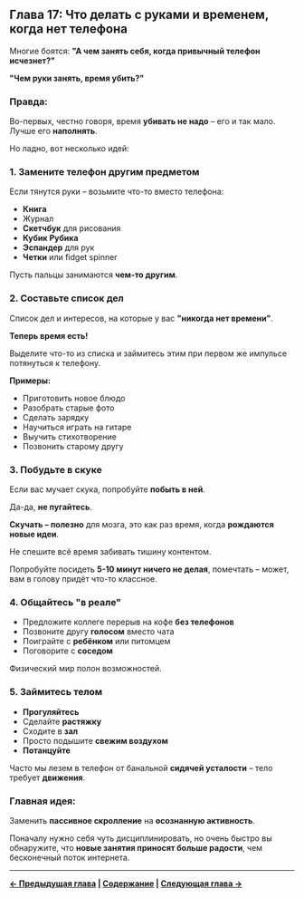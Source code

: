 ## Глава 17: Что делать с руками и временем, когда нет телефона

Многие боятся: **"А чем занять себя, когда привычный телефон исчезнет?"**

**"Чем руки занять, время убить?"**

### Правда:

Во-первых, честно говоря, время **убивать не надо** – его и так мало. Лучше его **наполнять**.

Но ладно, вот несколько идей:

### 1. Замените телефон другим предметом

Если тянутся руки – возьмите что-то вместо телефона:
- **Книга**
- Журнал
- **Скетчбук** для рисования
- **Кубик Рубика**
- **Эспандер** для рук
- **Четки** или fidget spinner

Пусть пальцы занимаются **чем-то другим**.

### 2. Составьте список дел

Список дел и интересов, на которые у вас **"никогда нет времени"**.

**Теперь время есть!**

Выделите что-то из списка и займитесь этим при первом же импульсе потянуться к телефону.

**Примеры:**
- Приготовить новое блюдо
- Разобрать старые фото
- Сделать зарядку
- Научиться играть на гитаре
- Выучить стихотворение
- Позвонить старому другу

### 3. Побудьте в скуке

Если вас мучает скука, попробуйте **побыть в ней**.

Да-да, **не пугайтесь**.

**Скучать – полезно** для мозга, это как раз время, когда **рождаются новые идеи**.

Не спешите всё время забивать тишину контентом.

Попробуйте посидеть **5-10 минут ничего не делая**, помечтать – может, вам в голову придёт что-то классное.

### 4. Общайтесь "в реале"

- Предложите коллеге перерыв на кофе **без телефонов**
- Позвоните другу **голосом** вместо чата
- Поиграйте с **ребёнком** или питомцем
- Поговорите с **соседом**

Физический мир полон возможностей.

### 5. Займитесь телом

- **Прогуляйтесь**
- Сделайте **растяжку**
- Сходите в **зал**
- Просто подышите **свежим воздухом**
- **Потанцуйте**

Часто мы лезем в телефон от банальной **сидячей усталости** – тело требует **движения**.

### Главная идея:

Заменить **пассивное скролление** на **осознанную активность**.

Поначалу нужно себя чуть дисциплинировать, но очень быстро вы обнаружите, что **новые занятия приносят больше радости**, чем бесконечный поток интернета.

---

**[← Предыдущая глава](17_glava_16.md) | [Содержание](00_soderzhanie.md) | [Следующая глава →](19_glava_18.md)**
